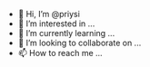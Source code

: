 - 👋 Hi, I’m @priysi
- 👀 I’m interested in ...
- 🌱 I’m currently learning ...
- 💞️ I’m looking to collaborate on ...
- 📫 How to reach me ...

<!---
priysi/priysi is a ✨ special ✨ repository because its `README.md` (this file) appears on your GitHub profile.
You can click the Preview link to take a look at your changes.
--->
